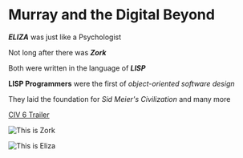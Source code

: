 # Murray and the Digital Beyond

***ELIZA*** was just like a Psychologist 

Not long after there was ***Zork***

Both were written in the language of ***LISP***

**LISP Programmers** were the first of *object-oriented software design*

They laid the foundation for *Sid Meier's Civilization* and many more

[CIV 6 Trailer](https://youtu.be/5KdE0p2joJw)

![This is Zork](https://upload.wikimedia.org/wikipedia/en/thumb/a/ac/Zork_I_box_art.jpg/220px-Zork_I_box_art.jpg)

![This is Eliza](https://cdn1.vectorstock.com/i/1000x1000/28/05/psychotherapy-concept-psychologist-and-patient-vector-34252805.jpg)
